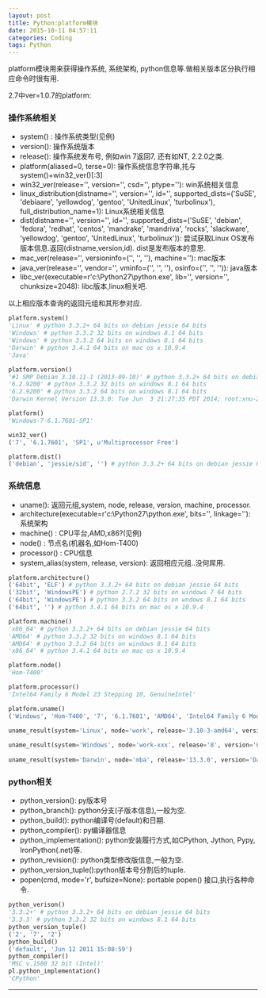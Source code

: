 ```yaml
---
layout: post
title: Python:platform模块
date: 2015-10-11 04:57:11
categories: Coding
tags: Python
---
```


platform模块用来获得操作系统, 系统架构, python信息等.做相关版本区分执行相应命令时很有用.

2.7中ver=1.0.7的platform:

### 操作系统相关

- system() : 操作系统类型(见例)
- version(): 操作系统版本
- release(): 操作系统发布号, 例如win 7返回7, 还有如NT, 2.2.0之类.
- platform(aliased=0, terse=0): 操作系统信息字符串,扥与system()+win32_ver()[:3]
- win32_ver(release='', version='', csd='', ptype=''): win系统相关信息
- linux\_distribution(distname='', version='', id='', supported\_dists=('SuSE', 'debiaare', 'yellowdog', 'gentoo', 'UnitedLinux', 'turbolinux'), full\_distribution_name=1): Linux系统相关信息
- dist(distname='', version='', id='', supported_dists=('SuSE', 'debian', 'fedora', 'redhat', 'centos', 'mandrake', 'mandriva', 'rocks', 'slackware', 'yellowdog', 'gentoo', 'UnitedLinux', 'turbolinux')): 尝试获取Linux OS发布版本信息.返回(distname,version,id). dist是发布版本的意思.
- mac_ver(release='', versioninfo=('', '', ''), machine=''): mac版本
- java_ver(release='', vendor='', vminfo=('', '', ''), osinfo=('', '', '')): java版本
- libc_ver(executable=r'c:\Python27\python.exe', lib='', version='', chunksize=2048): libc版本,linux相关吧.

以上相应版本查询的返回元组和其形参对应.

~~~python
platform.system()
'Linux' # python 3.3.2+ 64 bits on debian jessie 64 bits
'Windows' # python 3.3.2 32 bits on windows 8.1 64 bits
'Windows' # python 3.3.2 64 bits on windows 8.1 64 bits
'Darwin' # python 3.4.1 64 bits on mac os x 10.9.4
'Java' 

platform.version()
'#1 SMP Debian 3.10.11-1 (2013-09-10)' # python 3.3.2+ 64 bits on debian jessie 64 bits
'6.2.9200' # python 3.3.2 32 bits on windows 8.1 64 bits
'6.2.9200' # python 3.3.2 64 bits on windows 8.1 64 bits
'Darwin Kernel Version 13.3.0: Tue Jun  3 21:27:35 PDT 2014; root:xnu-2422.110.17~1/RELEASE_X86_64' # python 3.4.1 64 bits on mac os x 10.9.4

platform()
'Windows-7-6.1.7601-SP1'

win32_ver()
('7', '6.1.7601', 'SP1', u'Multiprocessor Free')

platform.dist()
('debian', 'jessie/sid', '') # python 3.3.2+ 64 bits on debian jessie 64 bits

~~~

### 系统信息

- uname(): 返回元组,system, node, release, version, machine, processor.
- architecture(executable=r'c:\Python27\python.exe', bits='', linkage=''): 系统架构
- machine() : CPU平台,AMD,x86?(见例)
- node() : 节点名(机器名,如Hom-T400)
- processor() : CPU信息
- system_alias(system, release, version): 返回相应元组..没何屌用.

~~~python
platform.architecture()
('64bit', 'ELF') # python 3.3.2+ 64 bits on debian jessie 64 bits
('32bit', 'WindowsPE') # python 2.7.2 32 bits on windows 7 64 bits
('64bit', 'WindowsPE') # python 3.3.2 64 bits on wndows 8.1 64 bits
('64bit', '') # python 3.4.1 64 bits on mac os x 10.9.4

platform.machine()
'x86_64' # python 3.3.2+ 64 bits on debian jessie 64 bits
'AMD64' # python 3.3.2 32 bits on windows 8.1 64 bits
'AMD64' # python 3.3.2 64 bits on windows 8.1 64 bits
'x86_64' # python 3.4.1 64 bits on mac os x 10.9.4

platform.node()
'Hom-T400' 

platform.processor()
'Intel64 Family 6 Model 23 Stepping 10, GenuineIntel'

platform.uname()
('Windows', 'Hom-T400', '7', '6.1.7601', 'AMD64', 'Intel64 Family 6 Model 23 Stepping 10, GenuineIntel')

uname_result(system='Linux', node='work', release='3.10-3-amd64', version='#1 SMP Debian 3.10.11-1 (2013-09-10)', machine='x86_64', processor='') # python 3.3.2+ 64 bits on debian jessie 64 bits
 
uname_result(system='Windows', node='work-xxx', release='8', version='6.2.9200', machine='AMD64', processor='Intel64 Family 6 Model 58 Stepping 9,GenuineIntel') # python 3.3.2 32 bits on windows 8.1 64 bits
 
uname_result(system='Darwin', node='mba', release='13.3.0', version='Darwin Kernel Version 13.3.0: Tue Jun  3 21:27:35 PDT 2014; root:xnu-2422.110.17~1/RELEASE_X86_64', machine='x86_64', processor='i386') # python 3.4.1 64 bits on mac os x 10.9.4

~~~

### python相关

- python_version(): py版本号
- python_branch(): python分支(子版本信息),一般为空.
- python_build(): python编译号(default)和日期.
- python_compiler(): py编译器信息
- python_implementation(): python安装履行方式,如CPython, Jython, Pypy, IronPython(.net)等.
- python_revision(): python类型修改版信息,一般为空.
- python\_version\_tuple():python版本号分割后的tuple.
- popen(cmd, mode='r', bufsize=None): portable popen() 接口,执行各种命令.

~~~python
python_verison()
'3.3.2+' # python 3.3.2+ 64 bits on debian jessie 64 bits
'3.3.3' # python 3.3.2 32 bits on windows 8.1 64 bits
python_version_tuple()
('2', '7', '2')
python_build()
('default', 'Jun 12 2011 15:08:59')
python_compiler()
'MSC v.1500 32 bit (Intel)'
pl.python_implementation()
'CPython'
~~~

------
